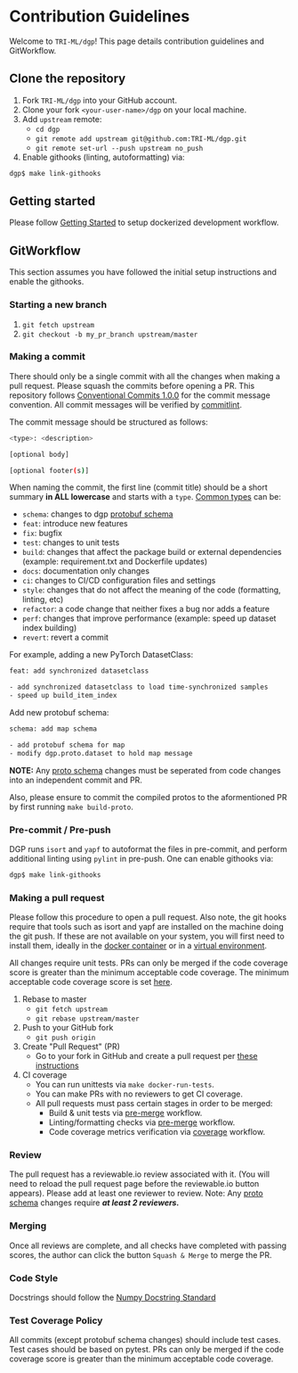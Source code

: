 # Contribution Guidelines

Welcome to `TRI-ML/dgp`! This page details contribution guidelines and GitWorkflow.

## Clone the repository

1. Fork `TRI-ML/dgp` into your GitHub account.
2. Clone your fork `<your-user-name>/dgp` on your local machine.
3. Add `upstream` remote:
   - `cd dgp`
   - `git remote add upstream git@github.com:TRI-ML/dgp.git`
   - `git remote set-url --push upstream no_push`
4. Enable githooks (linting, autoformatting) via:

```sh
dgp$ make link-githooks
```

## Getting started

Please follow [Getting Started](GETTING_STARTED.md) to setup dockerized development workflow.

## GitWorkflow

This section assumes you have followed the initial setup instructions and enable the githooks.

### Starting a new branch

1. `git fetch upstream`
2. `git checkout -b my_pr_branch upstream/master`

### Making a commit

There should only be a single commit with all the changes when making a pull request. Please squash the commits before opening a PR.
This repository follows [Conventional Commits 1.0.0](https://www.conventionalcommits.org/en/v1.0.0/) for the commit message convention. All commit messages will be verified by [commitlint](https://github.com/conventional-changelog/commitlint).

The commit message should be structured as follows:

```sh
<type>: <description>

[optional body]

[optional footer(s)]
```

When naming the commit, the first line (commit title) should be a short summary **in ALL lowercase** and starts with a `type`. [Common types](https://github.com/conventional-changelog/commitlint/tree/master/@commitlint/config-conventional#type-enum) can be:

- `schema`: changes to dgp [protobuf schema](https://github.com/TRI-ML/dgp/tree/master/dgp/proto)
- `feat`: introduce new features
- `fix`: bugfix
- `test`: changes to unit tests
- `build`: changes that affect the package build or external dependencies (example: requirement.txt and Dockerfile updates)
- `docs`: documentation only changes
- `ci`: changes to CI/CD configuration files and settings
- `style`: changes that do not affect the meaning of the code (formatting, linting, etc)
- `refactor`: a code change that neither fixes a bug nor adds a feature
- `perf`: changes that improve performance (example: speed up dataset index building)
- `revert`: revert a commit

For example, adding a new PyTorch DatasetClass:

```sh
feat: add synchronized datasetclass

- add synchronized datasetclass to load time-synchronized samples
- speed up build_item_index
```

Add new protobuf schema:

```sh
schema: add map schema

- add protobuf schema for map
- modify dgp.proto.dataset to hold map message
```

**NOTE:** Any [proto schema](../dgp/proto) changes must be seperated from code changes into an independent commit and PR.

Also, please ensure to commit the compiled protos to the aformentioned PR by first running `make build-proto`. 

### Pre-commit / Pre-push

DGP runs `isort` and `yapf` to autoformat the files in pre-commit, and perform additional linting using `pylint` in pre-push. One can enable githooks via:

```sh
dgp$ make link-githooks
```

### Making a pull request

Please follow this procedure to open a pull request. Also note, the git hooks require that tools such as isort and yapf are installed on the machine doing the git push. If these are not available on your system, you will first need to install them, ideally in the [docker container](GETTING_STARTED.md#markdown-develop-within-docker) or in a [virtual environment](VIRTUAL_ENV.md).

All changes require unit tests. PRs can only be merged if the code coverage score is greater than the minimum acceptable code coverage. The minimum acceptable code coverage score is set [here](https://github.com/TRI-ML/dgp/blob/master/.github/workflows/coverage.yml#L15).

1. Rebase to master
   - `git fetch upstream`
   - `git rebase upstream/master`
2. Push to your GitHub fork
   - `git push origin`
3. Create "Pull Request" (PR)
   - Go to your fork in GitHub and create a pull request per [these instructions](https://docs.github.com/en/github/collaborating-with-issues-and-pull-requests/creating-a-pull-request)
4. CI coverage
   - You can run unittests via `make docker-run-tests`.
   - You can make PRs with no reviewers to get CI coverage.
   - All pull requests must pass certain stages in order to be merged:
     - Build & unit tests via [pre-merge](https://github.com/TRI-ML/dgp/actions/workflows/pre-merge.yml) workflow.
     - Linting/formatting checks via [pre-merge](https://github.com/TRI-ML/dgp/actions/workflows/pre-merge.yml) workflow.
     - Code coverage metrics verification via [coverage](https://github.com/TRI-ML/dgp/actions/workflows/coverage.yml) workflow.

### Review

The pull request has a reviewable.io review associated with it. (You will need to reload the pull request page before the reviewable.io button appears). Please add at least one reviewer to review.
Note: Any [proto schema](../dgp/proto) changes require _**at least 2 reviewers.**_

### Merging

Once all reviews are complete, and all checks have completed with passing scores, the author can click the button `Squash & Merge` to merge the PR.

### Code Style

Docstrings should follow the [Numpy Docstring Standard](https://numpydoc.readthedocs.io/en/latest/format.html#docstring-standard)

### Test Coverage Policy

All commits (except protobuf schema changes) should include test cases. Test cases should be based on pytest. PRs can only be merged if the code coverage score is greater than the minimum acceptable code coverage.
